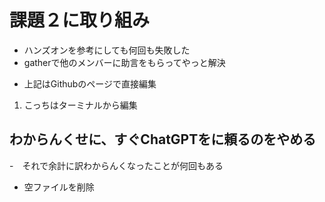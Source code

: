 # 課題２に取り組み
- ハンズオンを参考にしても何回も失敗した
- gatherで他のメンバーに助言をもらってやっと解決

* 上記はGithubのページで直接編集
1. こっちはターミナルから編集 

## わからんくせに、すぐChatGPTをに頼るのをやめる
-　それで余計に訳わからんくなったことが何回もある
- 空ファイルを削除
